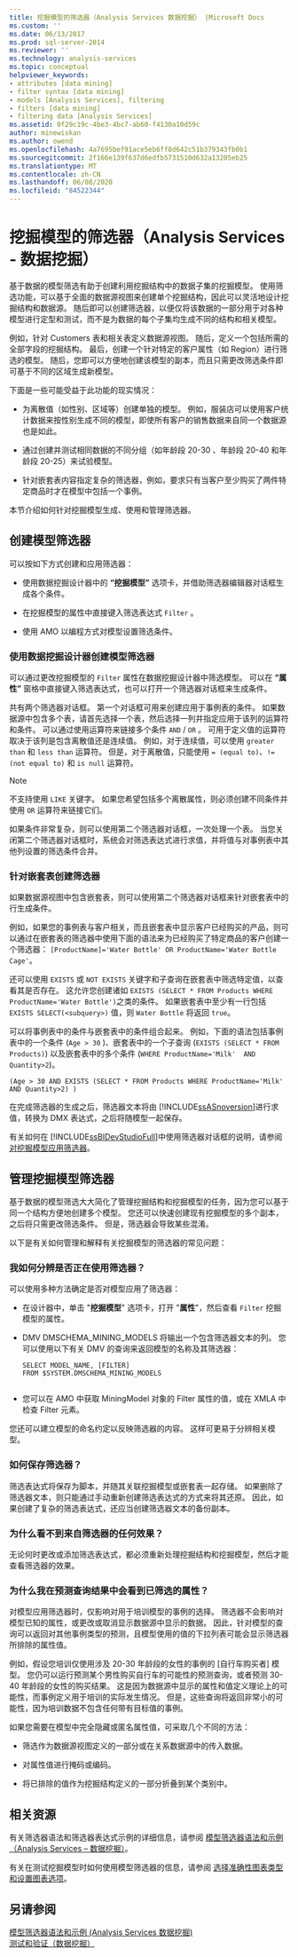 ```yaml
---
title: 挖掘模型的筛选器（Analysis Services 数据挖掘） |Microsoft Docs
ms.custom: ''
ms.date: 06/13/2017
ms.prod: sql-server-2014
ms.reviewer: ''
ms.technology: analysis-services
ms.topic: conceptual
helpviewer_keywords:
- attributes [data mining]
- filter syntax [data mining]
- models [Analysis Services], filtering
- filters [data mining]
- filtering data [Analysis Services]
ms.assetid: 0f29c19c-4be3-4bc7-ab60-f4130a10d59c
author: minewiskan
ms.author: owend
ms.openlocfilehash: 4a7695bef91ace5eb6ff8d642c51b379343fb0b1
ms.sourcegitcommit: 2f166e139f637d6edfb5731510d632a13205eb25
ms.translationtype: MT
ms.contentlocale: zh-CN
ms.lasthandoff: 06/08/2020
ms.locfileid: "84522344"
---
```

# <a name="filters-for-mining-models-analysis-services---data-mining"></a>挖掘模型的筛选器（Analysis Services - 数据挖掘）
  基于数据的模型筛选有助于创建利用挖掘结构中的数据子集的挖掘模型。 使用筛选功能，可以基于全面的数据源视图来创建单个挖掘结构，因此可以灵活地设计挖掘结构和数据源。 随后即可以创建筛选器，以便仅将该数据的一部分用于对各种模型进行定型和测试，而不是为数据的每个子集均生成不同的结构和相关模型。  
  
 例如，针对 Customers 表和相关表定义数据源视图。 随后，定义一个包括所需的全部字段的挖掘结构。 最后，创建一个针对特定的客户属性（如 Region）进行筛选的模型。 随后，您即可以方便地创建该模型的副本，而且只需更改筛选条件即可基于不同的区域生成新模型。  
  
 下面是一些可能受益于此功能的现实情况：  
  
-   为离散值（如性别、区域等）创建单独的模型。 例如，服装店可以使用客户统计数据来按性别生成不同的模型，即使所有客户的销售数据来自同一个数据源也是如此。  
  
-   通过创建并测试相同数据的不同分组（如年龄段 20-30 、年龄段 20-40 和年龄段 20-25）来试验模型。  
  
-   针对嵌套表内容指定复杂的筛选器，例如，要求只有当客户至少购买了两件特定商品时才在模型中包括一个事例。  
  
 本节介绍如何针对挖掘模型生成、使用和管理筛选器。  
  
## <a name="creating-model-filters"></a>创建模型筛选器  
 可以按如下方式创建和应用筛选器：  
  
-   使用数据挖掘设计器中的 **“挖掘模型”** 选项卡，并借助筛选器编辑器对话框生成各个条件。  
  
-   在挖掘模型的属性中直接键入筛选表达式 `Filter` 。  
  
-   使用 AMO 以编程方式对模型设置筛选条件。  
  
### <a name="creating-model-filters-using-data-mining-designer"></a>使用数据挖掘设计器创建模型筛选器  
 可以通过更改挖掘模型的 `Filter` 属性在数据挖掘设计器中筛选模型。 可以在 **“属性”** 窗格中直接键入筛选表达式，也可以打开一个筛选器对话框来生成条件。  
  
 共有两个筛选器对话框。 第一个对话框可用来创建应用于事例表的条件。 如果数据源中包含多个表，请首先选择一个表，然后选择一列并指定应用于该列的运算符和条件。 可以通过使用运算符来链接多个条件 `AND` / `OR` 。 可用于定义值的运算符取决于该列是包含离散值还是连续值。 例如，对于连续值，可以使用 `greater than` 和 `less than` 运算符。 但是，对于离散值，只能使用 `= (equal to)`、`!= (not equal to)` 和 `is null` 运算符。  
  
> [!NOTE]  
>  不支持使用 `LIKE` 关键字。 如果您希望包括多个离散属性，则必须创建不同条件并使用 `OR` 运算符来链接它们。  
  
 如果条件非常复杂，则可以使用第二个筛选器对话框，一次处理一个表。 当您关闭第二个筛选器对话框时，系统会对筛选表达式进行求值，并将值与对事例表中其他列设置的筛选条件合并。  
  
### <a name="creating-filters-on-nested-tables"></a>针对嵌套表创建筛选器  
 如果数据源视图中包含嵌套表，则可以使用第二个筛选器对话框来针对嵌套表中的行生成条件。  
  
 例如，如果您的事例表与客户相关，而且嵌套表中显示客户已经购买的产品，则可以通过在嵌套表的筛选器中使用下面的语法来为已经购买了特定商品的客户创建一个筛选器： `[ProductName]='Water Bottle' OR ProductName='Water Bottle Cage'`。  
  
 还可以使用 `EXISTS` 或 `NOT EXISTS` 关键字和子查询在嵌套表中筛选特定值，以查看其是否存在。 这允许您创建诸如 `EXISTS (SELECT * FROM Products WHERE ProductName='Water Bottle')`之类的条件。 如果嵌套表中至少有一行包括 `EXISTS SELECT(<subquery>)` 值，则 `Water Bottle` 将返回 `true`。  
  
 可以将事例表中的条件与嵌套表中的条件组合起来。 例如，下面的语法包括事例表中的一个条件 (`Age > 30` )、嵌套表中的一个子查询 (`EXISTS (SELECT * FROM Products)`) 以及嵌套表中的多个条件 (`WHERE ProductName='Milk'  AND Quantity>2`)。  
  
```  
(Age > 30 AND EXISTS (SELECT * FROM Products WHERE ProductName='Milk'  AND Quantity>2) )  
```  
  
 在完成筛选器的生成之后，筛选器文本将由 [!INCLUDE[ssASnoversion](../../includes/ssasnoversion-md.md)]进行求值，转换为 DMX 表达式，之后将随模型一起保存。  
  
 有关如何在 [!INCLUDE[ssBIDevStudioFull](../../includes/ssbidevstudiofull-md.md)]中使用筛选器对话框的说明，请参阅 [对挖掘模型应用筛选器](apply-a-filter-to-a-mining-model.md)。  
  
## <a name="managing-mining-model-filters"></a>管理挖掘模型筛选器  
 基于数据的模型筛选大大简化了管理挖掘结构和挖掘模型的任务，因为您可以基于同一个结构方便地创建多个模型。 您还可以快速创建现有挖掘模型的多个副本，之后将只需更改筛选条件。 但是，筛选器会导致某些混淆。  
  
 以下是有关如何管理和解释有关挖掘模型的筛选器的常见问题：  
  
### <a name="how-can-i-tell-whether-a-filter-is-being-used"></a>我如何分辨是否正在使用筛选器？  
 可以使用多种方法确定是否对模型应用了筛选器：  
  
-   在设计器中，单击 "**挖掘模型**" 选项卡，打开 "**属性**"，然后查看 `Filter` 挖掘模型的属性。  
  
-   DMV DMSCHEMA_MINING_MODELS 将输出一个包含筛选器文本的列。 您可以使用以下有关 DMV 的查询来返回模型的名称及其筛选器：  
  
    ```  
    SELECT MODEL_NAME, [FILTER]   
    FROM $SYSTEM.DMSCHEMA_MINING_MODELS  
  
    ```  
  
-   您可以在 AMO 中获取 MiningModel 对象的 Filter 属性的值，或在 XMLA 中检查 Filter 元素。  
  
 您还可以建立模型的命名约定以反映筛选器的内容。 这样可更易于分辨相关模型。  
  
### <a name="how-can-i-save-a-filter"></a>如何保存筛选器？  
 筛选表达式将保存为脚本，并随其关联挖掘模型或嵌套表一起存储。 如果删除了筛选器文本，则只能通过手动重新创建筛选表达式的方式来将其还原。 因此，如果创建了复杂的筛选表达式，还应当创建筛选器文本的备份副本。  
  
### <a name="why-cant-i-see-any-effects-from-the-filter"></a>为什么看不到来自筛选器的任何效果？  
 无论何时更改或添加筛选表达式，都必须重新处理挖掘结构和挖掘模型，然后才能查看筛选器的效果。  
  
### <a name="why-do-i-see-filtered-attributes-in-prediction-query-results"></a>为什么我在预测查询结果中会看到已筛选的属性？  
 对模型应用筛选器时，仅影响对用于培训模型的事例的选择。 筛选器不会影响对模型已知的属性，或更改或取消显示数据源中显示的数据。 因此，针对模型的查询可以返回对其他事例类型的预测，且模型使用的值的下拉列表可能会显示筛选器所排除的属性值。  
  
 例如，假设您培训仅使用涉及 20-30 年龄段的女性的事例的 [自行车购买者] 模型。 您仍可以运行预测某个男性购买自行车的可能性的预测查询，或者预测 30-40 年龄段的女性的购买结果。 这是因为数据源中显示的属性和值定义理论上的可能性，而事例定义用于培训的实际发生情况。 但是，这些查询将返回非常小的可能性，因为培训数据不包含任何带有目标值的事例。  
  
 如果您需要在模型中完全隐藏或匿名属性值，可采取几个不同的方法：  
  
-   筛选作为数据源视图定义的一部分或在关系数据源中的传入数据。  
  
-   对属性值进行掩码或编码。  
  
-   将已排除的值作为挖掘结构定义的一部分折叠到某个类别中。  
  
## <a name="related-resources"></a>相关资源  
 有关筛选器语法和筛选器表达式示例的详细信息，请参阅 [模型筛选器语法和示例（Analysis Services – 数据挖掘）](model-filter-syntax-and-examples-analysis-services-data-mining.md)。  
  
 有关在测试挖掘模型时如何使用模型筛选器的信息，请参阅 [选择准确性图表类型和设置图表选项](choose-an-accuracy-chart-type-and-set-chart-options.md)。  
  
## <a name="see-also"></a>另请参阅  
 [模型筛选器语法和示例 &#40;Analysis Services 数据挖掘&#41;](model-filter-syntax-and-examples-analysis-services-data-mining.md)   
 [测试和验证（数据挖掘）](testing-and-validation-data-mining.md)  
  
  

